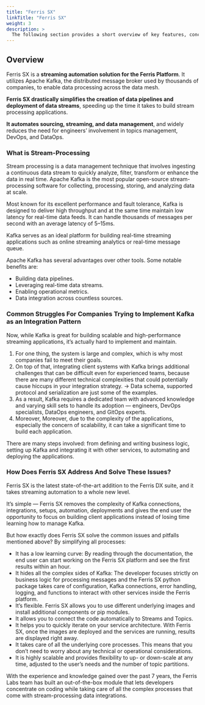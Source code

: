 ```yaml
---
title: "Ferris SX"
linkTitle: "Ferris SX"
weight: 3
description: >
  The following section provides a short overview of key features, concepts and architecture of Ferris SX.
---
```


## Overview

Ferris SX is a **streaming automation solution for the Ferris Platform**. It utilizes Apache Kafka, the distributed message broker used by thousands of companies, to enable data processing across the data mesh.

**Ferris SX drastically simplifies the creation of data pipelines and deployment of data streams**, speeding up the time it takes to build stream processing applications.

**It automates sourcing, streaming, and data management**, and widely reduces the need for engineers’ involvement in topics management, DevOps, and DataOps.

### What is Stream-Processing

Stream processing is a data management technique that involves ingesting a continuous data stream to quickly analyze, filter, transform or enhance the data in real time. Apache Kafka is the most popular open-source stream-processing software for collecting, processing, storing, and analyzing data at scale.

Most known for its excellent performance and fault tolerance, Kafka is designed to deliver high throughput and at the same time maintain low latency for real-time data feeds. It can handle thousands of messages per second with an average latency of 5–15ms.

Kafka serves as an ideal platform for building real-time streaming applications such as online streaming analytics or real-time message queue.

Apache Kafka has several advantages over other tools. Some notable benefits are:

- Building data pipelines.
- Leveraging real-time data streams.
- Enabling operational metrics.
- Data integration across countless sources.


### Common Struggles For Companies Trying to Implement Kafka as an Integration Pattern
Now, while Kafka is great for building scalable and high-performance streaming applications, it’s actually hard to implement and maintain.

1. For one thing, the system is large and complex, which is why most companies fail to meet their goals.
2. On top of that, integrating client systems with Kafka brings additional challenges that can be difficult even for experienced teams, because there are many different technical complexities that could potentially cause hiccups in your integration strategy. -> Data schema, supported protocol and serialization are just some of the examples.
3. As a result, Kafka requires a dedicated team with advanced knowledge and varying skill sets to handle its adoption — engineers, DevOps specialists, DataOps engineers, and GitOps experts.
4. Moreover, Moreover, due to the complexity of the applications, especially the concern of scalability, it can take a significant time to build each application.

There are many steps involved: from defining and writing business logic, setting up Kafka and integrating it with other services, to automating and deploying the applications.

### How Does Ferris SX Address And Solve These Issues?

Ferris SX is the latest state-of-the-art addition to the Ferris DX suite, and it takes streaming automation to a whole new level.

It’s simple — Ferris SX removes the complexity of Kafka connections, integrations, setups, automation, deployments and gives the end user the opportunity to focus on building client applications instead of losing time learning how to manage Kafka.

But how exactly does Ferris SX solve the common issues and pitfalls mentioned above? By simplifying all processes:

- It has a low learning curve: By reading through the documentation, the end user can start working on the Ferris SX platform and see the first results within an hour.
- It hides all the complex sides of Kafka: The developer focuses strictly on business logic for processing messages and the Ferris SX python package takes care of configuration, Kafka connections, error handling, logging, and functions to interact with other services inside the Ferris platform.
- It’s flexible. Ferris SX allows you to use different underlying images and install additional components or pip modules.
- It allows you to connect the code automatically to Streams and Topics.
- It helps you to quickly iterate on your service architecture. With Ferris SX, once the images are deployed and the services are running, results are displayed right away.
- It takes care of all the underlying core processes. This means that you don’t need to worry about any technical or operational considerations.
- It is highly scalable and provides flexibility to up- or down-scale at any time, adjusted to the user’s needs and the number of topic partitions.

With the experience and knowledge gained over the past 7 years, the Ferris Labs team has built an out-of-the-box module that lets developers concentrate on coding while taking care of all the complex processes that come with stream-processing data integrations.
